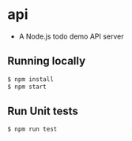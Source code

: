 # api
* A Node.js todo demo API server

## Running locally

```bash
$ npm install
$ npm start
```

## Run Unit tests

```bash
$ npm run test
```

